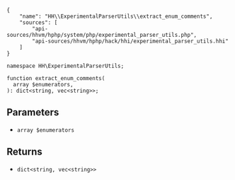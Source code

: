 ``` yamlmeta
{
    "name": "HH\\ExperimentalParserUtils\\extract_enum_comments",
    "sources": [
        "api-sources/hhvm/hphp/system/php/experimental_parser_utils.php",
        "api-sources/hhvm/hphp/hack/hhi/experimental_parser_utils.hhi"
    ]
}
```




``` Hack
namespace HH\ExperimentalParserUtils;

function extract_enum_comments(
  array $enumerators,
): dict<string, vec<string>>;
```




## Parameters




+ ` array $enumerators `




## Returns




* ` dict<string, vec<string>> `
<!-- HHAPIDOC -->
